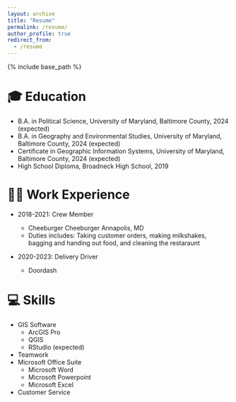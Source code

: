 ```yaml
---
layout: archive
title: "Resume"
permalink: /resume/
author_profile: true
redirect_from:
  - /resume
---
```


{% include base_path %}

🎓 Education
======
* B.A. in Political Science, University of Maryland, Baltimore County, 2024 (expected)
* B.A. in Geography and Environmental Studies, University of Maryland, Baltimore County, 2024 (expected)
* Certificate in Geographic Information Systems, University of Maryland, Baltimore County, 2024 (expected)
* High School Diploma, Broadneck High School, 2019

👷‍♂️ Work Experience
======
* 2018-2021: Crew Member
  * Cheeburger Cheeburger Annapolis, MD
  * Duties includes: Taking customer orders, making milkshakes, bagging and handing out food, and cleaning the restaraunt

* 2020-2023: Delivery Driver
  * Doordash
  
💻 Skills
======
* GIS Software
  * ArcGIS Pro
  * QGIS
  * RStudio (expected)
* Teamwork
* Microsoft Office Suite
  * Microsoft Word
  * Microsoft Powerpoint
  * Microsoft Excel
* Customer Service
